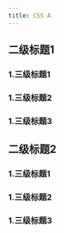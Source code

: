 ```yaml
---
title: CSS A
---
```


## 二级标题1

### 1.三级标题1

### 1.三级标题2

### 1.三级标题3

## 二级标题2

### 1.三级标题1

### 1.三级标题2

### 1.三级标题3